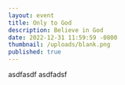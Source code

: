 ```yaml
---
layout: event
title: Only to God
description: Believe in God
date: 2022-12-31 11:59:59 -0800
thumbnail: /uploads/blank.png
published: true
---
```


asdfasdf asdfadsf
